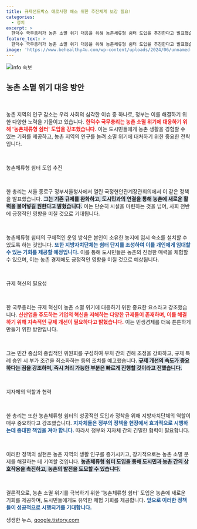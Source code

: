 ```yaml
---
title: 규제샌드박스 애로사항 해소 위한 추진체계 보강 필요!
categories:
  - 정치
excerpt: >
  한덕수 국무총리가 농촌 소멸 위기 대응을 위해 농촌체류형 쉼터 도입을 추진한다고 발표했습니다. 도시에 거주하는 이들에게 농촌 생활 체험의 기회를 제공하며, 임시 숙소 설치 허용을 통해 농촌 인구 증가를 목표로 하고 있습니다.
feature_text: >
  한덕수 국무총리가 농촌 소멸 위기 대응을 위해 농촌체류형 쉼터 도입을 추진한다고 발표했습니다. 도시에 거주하는 이들에게 농촌 생활 체험의 기회를 제공하며, 임시 숙소 설치 허용을 통해 농촌 인구 증가를 목표로 하고 있습니다.
image: 'https://www.behealthy4u.com/wp-content/uploads/2024/06/unnamed-file.png'
---
```


<p><img src="https://www.behealthy4u.com/wp-content/uploads/2024/06/unnamed-file.png" alt="info 속보" /></p>

<h2 data-ke-size="size26">농촌 소멸 위기 대응 방안</h2>

<p data-ke-size="size16">&nbsp;</p>

<p>농촌 지역의 인구 감소는 우리 사회의 심각한 이슈 중 하나로, 정부는 이를 해결하기 위한 다양한 노력을 기울이고 있습니다. <b><span style="color: #ee2323;">한덕수 국무총리는 농촌 소멸 위기에 대응하기 위해 '농촌체류형 쉼터' 도입을 강조했습니다.</span></b> 이는 도시민들에게 농촌 생활을 경험할 수 있는 기회를 제공하고, 농촌 지역의 인구를 늘려 소멸 위기에 대처하기 위한 중요한 전략입니다.</p>

<p data-ke-size="size16">&nbsp;</p>

<p>농촌체류형 쉼터 도입 추진</p>

<p data-ke-size="size16">&nbsp;</p>

<p>한 총리는 서울 종로구 정부서울청사에서 열린 국정현안관계장관회의에서 이 같은 정책을 발표했습니다. <b><span style="background-color: #21538527;">그는 기존 규제를 완화하고, 도시민과의 연결을 통해 농촌에 새로운 활력을 불어넣길 원한다고 밝혔습니다.</span></b> 이는 단순히 시설을 마련하는 것을 넘어, 사회 전반에 긍정적인 영향을 미칠 것으로 기대됩니다.</p>

<p data-ke-size="size16">&nbsp;</p>

<p>농촌체류형 쉼터의 구체적인 운영 방식은 본인이 소유한 농지에 임시 숙소를 설치할 수 있도록 하는 것입니다. <b><span style="color: #1a5490;">또한 지방자치단체는 쉼터 단지를 조성하여 이를 개인에게 임대할 수 있는 기회를 제공할 예정입니다.</span></b> 이를 통해 도시민들은 농촌의 진정한 매력을 체험할 수 있으며, 이는 농촌 경제에도 긍정적인 영향을 미칠 것으로 예상됩니다.</p>

<p data-ke-size="size16">&nbsp;</p>

<p>규제 혁신의 필요성</p>

<p data-ke-size="size16">&nbsp;</p>

<p>한 국무총리는 규제 혁신이 농촌 소멸 위기에 대응하기 위한 중요한 요소라고 강조했습니다. <b><span style="color: #ee2323;">신산업을 주도하는 기업의 혁신을 저해하는 다양한 규제들이 존재하며, 이를 해결하기 위해 지속적인 규제 개선이 필요하다고 밝혔습니다.</span></b> 이는 민생경제를 더욱 튼튼하게 만들기 위한 방안입니다.</p>

<p data-ke-size="size16">&nbsp;</p>

<p>그는 민간 중심의 중립적인 위원회를 구성하여 부처 간의 견해 조정을 강화하고, 규제 특례 승인 시 부가 조건을 최소화하는 등의 조치를 예고했습니다. <b><span style="background-color: #21538527;">규제 개선의 속도가 중요하다는 점을 강조하며, 즉시 처리 가능한 부분은 빠르게 진행할 것이라고 전했습니다.</span></b></p>

<p data-ke-size="size16">&nbsp;</p>

<p>지자체의 역할과 협력</p>

<p data-ke-size="size16">&nbsp;</p>

<p>한 총리는 또한 농촌체류형 쉼터의 성공적인 도입과 정착을 위해 지방자치단체의 역할이 매우 중요하다고 강조했습니다. <b><span style="color: #1a5490;">지자체들은 정부의 정책을 현장에서 효과적으로 시행하는데 중대한 책임을 져야 합니다.</span></b> 따라서 정부와 지자체 간의 긴밀한 협력이 필요합니다.</p>

<p data-ke-size="size16">&nbsp;</p>

<p>이러한 정책의 실현은 농촌 지역의 생활 인구를 증가시키고, 장기적으로는 농촌 소멸 문제를 해결하는 데 기여할 것입니다. <b><span style="background-color: #21538527;">농촌체류형 쉼터 도입을 통해 도시민과 농촌 간의 상호작용을 촉진하고, 농촌의 발전을 도모할 수 있습니다.</span></b></p>

<p data-ke-size="size16">&nbsp;</p>

<p>결론적으로, 농촌 소멸 위기를 극복하기 위한 '농촌체류형 쉼터' 도입은 농촌에 새로운 기회를 제공하며, 도시민들에게도 유익한 체험 기회를 제공합니다. <b><span style="color: #1a5490;">앞으로 이러한 정책들이 성공적으로 시행되기를 기대합니다.</span></b></p>
생생한 뉴스, <a href="https://qoogle.tistory.com" rel="dofollow">qoogle.tistory.com</a>



